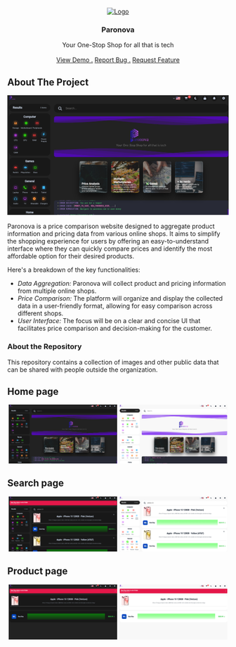                          
<br/>
<div align="center">
<a href="https://github.com/ShaanCoding/ReadME-Generator">
<img src="https://avatars.githubusercontent.com/u/136658238?s=48&v=4" alt="Logo" width="80" height="80">
</a>
<h3 align="center">Paronova</h3>
<p align="center">
Your One-Stop Shop for all that is tech
<br/>
<br/>
<a href="https://paronova.com">View Demo .</a>  
<a href="https://github.com/orgs/Parabel-Corp/projects/1">Report Bug .</a>
<a href="https://github.com/orgs/Parabel-Corp/projects/1">Request Feature</a>
</p>
</div>

 ## About The Project

![Product Screenshot](https://raw.githubusercontent.com/Parabel-Corp/public-data/master/images/home-screenshot.png)

Paronova is a price comparison website designed to aggregate product information and pricing data from various online shops. It aims to simplify the shopping experience for users by offering an easy-to-understand interface where they can quickly compare prices and identify the most affordable option for their desired products.

Here's a breakdown of the key functionalities:

- *Data Aggregation:* Paronova will collect product and pricing information from multiple online shops.
- *Price Comparison:* The platform will organize and display the collected data in a user-friendly format, allowing for easy comparison across different shops.
- *User Interface:* The focus will be on a clear and concise UI that facilitates price comparison and decision-making for the customer.

 ### About the Repository
 
 This repository contains a collection of images and other public data that can be shared with people outside the organization.

## Home page
<div align="center">
 <img src="https://raw.githubusercontent.com/Parabel-Corp/public-data/master/images/home-screenshot.png" alt="Logo" width="49%">
 <img src="https://raw.githubusercontent.com/Parabel-Corp/public-data/master/images/home-screenshot-light.png" alt="Logo" width="49%">
</div>

## Search page
<div align="center">
 <img src="https://raw.githubusercontent.com/Parabel-Corp/public-data/master/images/product-search-page.png" alt="Logo" width="49%">
 <img src="https://raw.githubusercontent.com/Parabel-Corp/public-data/master/images/product-search-page-light.png" alt="Logo" width="49%">
</div>

## Product page
<div align="center">
 <img src="https://raw.githubusercontent.com/Parabel-Corp/public-data/master/images/product-page.png" alt="Logo" width="49%">
 <img src="https://raw.githubusercontent.com/Parabel-Corp/public-data/master/images/product-page-light.png" alt="Logo" width="49%">
</div>
